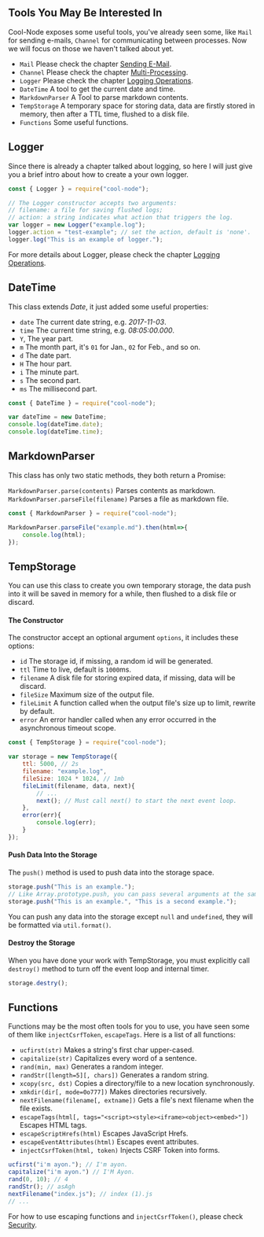## Tools You May Be Interested In

Cool-Node exposes some useful tools, you've already seen some, like `Mail` for
sending e-mails, `Channel` for communicating between processes. Now we will 
focus on those we haven't talked about yet.

- `Mail` Please check the chapter [Sending E-Mail](Mail).
- `Channel` Please check the chapter [Multi-Processing](MultiProcessing).
- `Logger` Please check the chapter [Logging Operations](LoggingOperations).
- `DateTime` A tool to get the current date and time.
- `MarkdownParser` A Tool to parse markdown contents.
- `TempStorage` A temporary space for storing data, data are firstly stored in 
    memory, then after a TTL time, flushed to a disk file.
- `Functions` Some useful functions.

## Logger

Since there is already a chapter talked about logging, so here I will just 
give you a brief intro about how to create a your own logger.

```javascript
const { Logger } = require("cool-node");

// The Logger constructor accepts two arguments:
// filename: a file for saving flushed logs;
// action: a string indicates what action that triggers the log.
var logger = new Logger("example.log");
logger.action = "test-example"; // set the action, default is 'none'.
logger.log("This is an example of logger.");
```

For more details about Logger, please check the chapter 
[Logging Operations](LoggingOperations).

## DateTime

This class extends *Date*, it just added some useful properties:

- `date` The current date string, e.g. *2017-11-03*.
- `time` The current time string, e.g. *08:05:00.000*.
- `Y`, The year part.
- `m` The month part, it's `01` for Jan., `02` for Feb., and so on.
- `d` The date part.
- `H` The hour part.
- `i` The minute part.
- `s` The second part.
- `ms` The millisecond part.

```javascript
const { DateTime } = require("cool-node");

var dateTime = new DateTime;
console.log(dateTime.date);
console.log(dateTime.time);
```

## MarkdownParser

This class has only two static methods, they both return a Promise:

`MarkdownParser.parse(contents)` Parses contents as markdown.
`MarkdownParser.parseFile(filename)` Parses a file as markdown file.

```javascript
const { MarkdownParser } = require("cool-node");

MarkdownParser.parseFile("example.md").then(html=>{
    console.log(html);
});
```

## TempStorage

You can use this class to create you own temporary storage, the data push into
it will be saved in memory for a while, then flushed to a disk file or 
discard.

#### The Constructor

The constructor accept an optional argument `options`, it includes these 
options:

- `id` The storage id, if missing, a random id will be generated.
- `ttl` Time to live, default is `1000`ms.
- `filename` A disk file for storing expired data, if missing, data will be 
    discard.
- `fileSize` Maximum size of the output file.
- `fileLimit` A function called when the output file's size up to limit, 
    rewrite by default.
- `error` An error handler called when any error occurred in the asynchronous 
    timeout scope.

```javascript
const { TempStorage } = require("cool-node");

var storage = new TempStorage({
    ttl: 5000, // 2s
    filename: "example.log",
    fileSize: 1024 * 1024, // 1mb
    fileLimit(filename, data, next){
        // ...
        next(); // Must call next() to start the next event loop.
    },
    error(err){
        console.log(err);
    }
});
```

#### Push Data Into the Storage

The `push()` method is used to push data into the storage space.

```javascript
storage.push("This is an example.");
// Like Array.prototype.push, you can pass several arguments at the same time.
storage.push("This is an example.", "This is a second example.");
```

You can push any data into the storage except `null` and `undefined`, they 
will be formatted via `util.format()`.

#### Destroy the Storage

When you have done your work with TempStorage, you must explicitly call 
`destroy()` method to turn off the event loop and internal timer.

```javascript
storage.destry();
```

## Functions

Functions may be the most often tools for you to use, you have seen some of 
them like `injectCsrfToken`, `escapeTags`. Here is a list of all functions:

- `ucfirst(str)` Makes a string's first char upper-cased.
- `capitalize(str)` Capitalizes every word of a sentence.
- `rand(min, max)` Generates a random integer.
- `randStr([length=5][, chars])` Generates a random string.
- `xcopy(src, dst)` Copies a directory/file to a new location synchronously.
- `xmkdir(dir[, mode=0o777])` Makes directories recursively.
- `nextFilename(filename[, extname])` Gets a file's next filename when the 
    file exists.
- `escapeTags(html[, tags="<script><style><iframe><object><embed>"])` Escapes 
    HTML tags.
- `escapeScriptHrefs(html)` Escapes JavaScript Hrefs.
- `escapeEventAttributes(html)` Escapes event attributes.
- `injectCsrfToken(html, token)` Injects CSRF Token into forms.

```javascript
ucfirst("i'm ayon."); // I'm ayon.
capitalize("i'm ayon.") // I'M Ayon.
rand(0, 10); // 4
randStr(); // asAgh
nextFilename("index.js"); // index (1).js
// ...
```

For how to use escaping functions and `injectCsrfToken()`, please check 
[Security](Security).